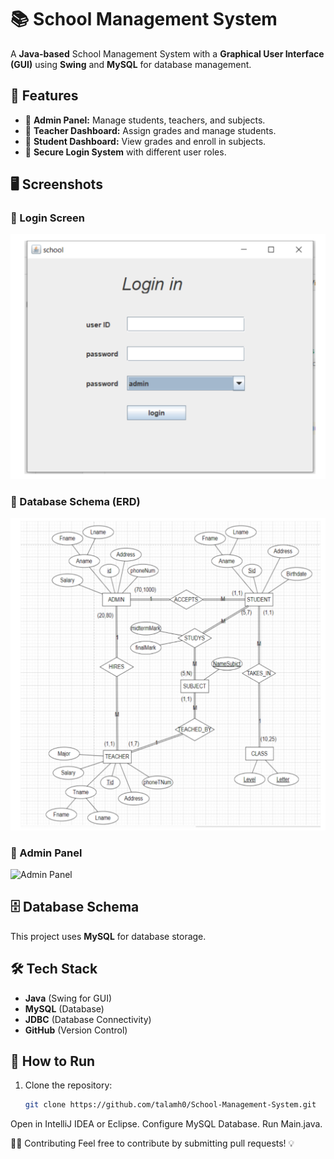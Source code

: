 # 📚 School Management System

A **Java-based** School Management System with a **Graphical User Interface (GUI)** using **Swing** and **MySQL** for database management.

## 🚀 Features
- 📌 **Admin Panel:** Manage students, teachers, and subjects.
- 📌 **Teacher Dashboard:** Assign grades and manage students.
- 📌 **Student Dashboard:** View grades and enroll in subjects.
- 📌 **Secure Login System** with different user roles.

## 🖥️ Screenshots
### **🔹 Login Screen**
![Login Screen](images/login_screen.jpg)

### **🔹 Database Schema (ERD)**
![Database Schema](images/database_schema.jpg)

### **🔹 Admin Panel**
![Admin Panel](admin_panel.jpg)

## 🗄️ Database Schema
This project uses **MySQL** for database storage.

## 🛠️ Tech Stack
- **Java** (Swing for GUI)
- **MySQL** (Database)
- **JDBC** (Database Connectivity)
- **GitHub** (Version Control)

## 🎯 How to Run
1. Clone the repository:
   ```bash
   git clone https://github.com/talamh0/School-Management-System.git

Open in IntelliJ IDEA or Eclipse.
Configure MySQL Database.
Run Main.java.

👩‍💻 Contributing
Feel free to contribute by submitting pull requests! 💡

